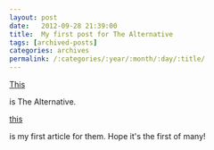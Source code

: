 ```yaml
---
layout: post
date:	2012-09-28 21:39:00
title:  My first post for The Alternative
tags: [archived-posts]
categories: archives
permalink: /:categories/:year/:month/:day/:title/
---
```

<a href="http://thealternative.in/"> This </a>

is The Alternative.

<a href="http://thealternative.in/environment/turahalli-bangalore-last-forest-standing/"> this </a>

is my first article for them. Hope it's the first of many!
